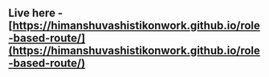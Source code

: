 
## Live here - [https://himanshuvashistikonwork.github.io/role-based-route/](https://himanshuvashistikonwork.github.io/role-based-route/)
